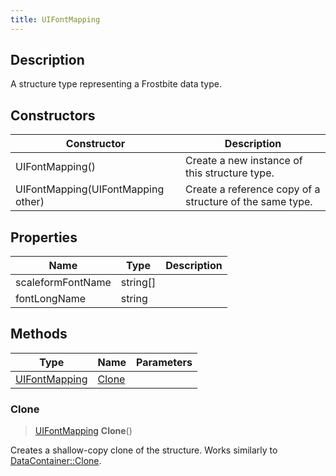 ```yaml
---
title: UIFontMapping
---
```

## Description

A structure type representing a Frostbite data type.

## Constructors

| Constructor                        | Description                                              |
| ---------------------------------- | -------------------------------------------------------- |
| UIFontMapping()                    | Create a new instance of this structure type.            |
| UIFontMapping(UIFontMapping other) | Create a reference copy of a structure of the same type. |

## Properties

| Name              | Type       | Description |
| ----------------- | ---------- | ----------- |
| scaleformFontName | string\[\] |             |
| fontLongName      | string     |             |

## Methods

| Type                           | Name            | Parameters |
| ------------------------------ | --------------- | ---------- |
| [UIFontMapping](/vext/ref/fb/uifontmapping/) | [Clone](#clone) |            |

### Clone

> [UIFontMapping](/vext/ref/fb/uifontmapping/) **Clone**()

Creates a shallow-copy clone of the structure. Works similarly to [DataContainer::Clone](/vext/ref/shared/class/datacontainer#clone).
